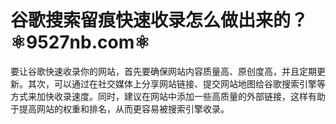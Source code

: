 # 谷歌搜索留痕快速收录怎么做出来的？⚛️9527nb.com⚛️

要让谷歌快速收录你的网站，首先要确保网站内容质量高、原创度高，并且定期更新。其次，可以通过在社交媒体上分享网站链接、提交网站地图给谷歌搜索引擎等方式来加快收录速度。同时，建议在网站中添加一些高质量的外部链接，这样有助于提高网站的权重和排名，从而更容易被搜索引擎收录。